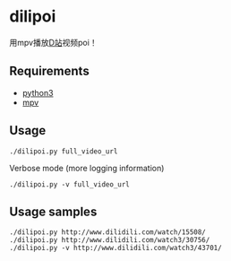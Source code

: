 # dilipoi
用mpv播放[D站]((http://www.dilidili.com/))视频poi！

## Requirements
* [python3](https://www.python.org/)
* [mpv](mpv.io)

## Usage
```shell
./dilipoi.py full_video_url
```

Verbose mode (more logging information)
```shell
./dilipoi.py -v full_video_url
```

## Usage samples
```shell
./dilipoi.py http://www.dilidili.com/watch/15508/
./dilipoi.py http://www.dilidili.com/watch3/30756/
./dilipoi.py -v http://www.dilidili.com/watch3/43701/
```
